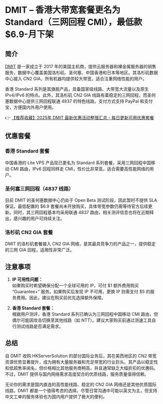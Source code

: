 # DMIT – 香港大带宽套餐更名为 Standard（三网回程 CMI），最低款 $6.9-月下架

## 简介

[DMIT](https://bit.ly/dmit_coupon) 是一家成立于 2017 年的美国主机商，提供云服务器和裸金属服务器的销售服务，数据中心覆盖美国洛杉矶、圣何塞、中国香港和日本等地区。其洛杉矶数据中心接入 CN2 GIA，所有机器均提供较大带宽，适合注重网络性能的用户。

香港 Standard 系列是其旗舰产品，具备国家级线路、大带宽大流量以及原生 IPv4/IPv6 的特点。此外，其洛杉矶 CN2 GIA 线路有着稳定的三网回程，而圣何塞数据中心提供三网回程联通 4837 的特色线路。支付方式支持 PayPal 和支付宝，方便国内外用户使用。

👉 [【推荐收藏】2025年 DMIT 最新优惠活动整理汇总 - 每日更新可用优惠套餐](https://bit.ly/dmit_coupon)

## 优惠套餐

### 香港 Standard 套餐
中国香港的 Lite VPS 产品现已更名为 Standard 系列套餐，采用三网回程中国移动 CMI 路由，IPv6 回程同样走 CMI，性价比非常高，适合需要高性能网络的用户。

### 圣何塞三网回程（4837 线路）
目前 DMIT 的圣何塞数据中心仍处于 Open Beta 测试阶段，因此暂时不提供 SLA 保证。最低配置的 $6.9 套餐尚未开放购买，具体带宽参数仍需等待官方后续更新。同时，其三网回程基本均采用联通 4837 路由，相关测评信息也将在近期释出，感兴趣的用户可持续关注。

### 洛杉矶 CN2 GIA 套餐
DMIT 的洛杉矶套餐接入 CN2 GIA 网络，是其最具竞争力的产品之一，提供稳定的三网 GIA 回程，适用性非常广泛。

## 注意事项

1. **IP 可用性问题：**  
   如果购买时希望确保分配一个全球可用的 IP，可付 $1 额外费用购买 “Guarantee+” 服务。如果购买后发现 IP 不可用，更换 IP 则需支付 $5 的服务费用。因此，建议在购买前优先选择额外保障。

2. **香港 Standard 套餐：**  
   根据用户测评，香港 Standard 系列已确认为三网回程中国移动 CMI 路由，但偶尔可能因攻击切换至其他线路（如 NTT）。建议大家购买前通过测速工具自行测试线路是否满足需求。

## 总结

自 DMIT 收购 HKServerSolution 的部分国际业务后，其在美西地区的 CN2 带宽资源优势显著提升，成为拥有大量服务器和充足带宽的行业巨头。其产品以稳定性和低超售率闻名，但价格相比其他服务商稍高，并且通常缺乏大幅折扣的优惠码。不过，DMIT 提供与国内网络需求高度契合的优质线路，服务质量值得信赖。

无论你的需求是国内直连的高性能线路、稳定的 CN2 GIA 网络还是其他优质国际线路，DMIT 都是一个值得考虑的选择。尽管日常沟通中可能以英文为主，但支持中文工单的服务体验也为国内用户提供了极大的便利。